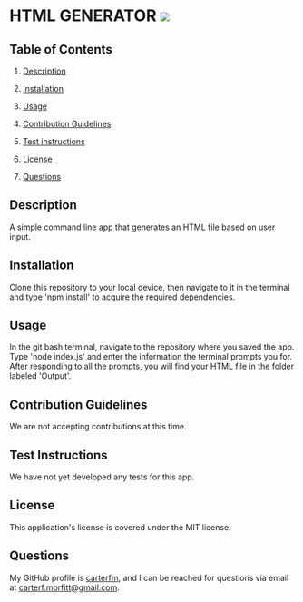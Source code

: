 
# HTML GENERATOR ![](https://img.shields.io/badge/License-%22MIT%22-yellow.svg)

## Table of Contents

1. [Description](#description)

2. [Installation](#installation)

3. [Usage](#usage)

4. [Contribution Guidelines](#contribution)

5. [Test instructions](#test)

6. [License](#license)

7. [Questions](#questions)

## Description <a id="description"></a>

A simple command line app that generates an HTML file based on user input.

## Installation <a id="installation"></a>

Clone this repository to your local device, then navigate to it in the terminal and type 'npm install' to acquire the required dependencies. 

## Usage <a id="usage"></a>

In the git bash terminal, navigate to the repository where you saved the app. Type 'node index.js' and enter the information the terminal prompts you for. After responding to all the prompts, you will find your HTML file in the folder labeled 'Output'. 

## Contribution Guidelines <a id="contribution"></a>

We are not accepting contributions at this time.

## Test Instructions <a id="test"></a>

We have not yet developed any tests for this app.

## License <a id="license"></a>

This application's license is covered under the MIT license.

## Questions <a id="questions"></a>

My GitHub profile is [carterfm](https://github.com/carterfm), and I can be reached for questions via email at [carterf.morfitt@gmail.com](mailto:carterf.morfitt@gmail.com).